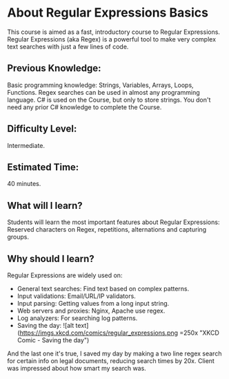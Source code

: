 # About Regular Expressions Basics
This course is aimed as a fast, introductory course to Regular Expressions.
Regular Expressions (aka Regex) is a powerful tool to make very complex text searches with just a few lines of code.
## Previous Knowledge:
Basic programming knowledge: Strings, Variables, Arrays, Loops, Functions.
Regex searches can be used in almost any programming language.
C# is used on the Course, but only to store strings.
You don't need any prior C# knowledge to complete the Course.
## Difficulty Level: 
Intermediate.
## Estimated Time:
40 minutes.
## What will I learn?
Students will learn the most important features about Regular Expressions:
 Reserved characters on Regex, repetitions, alternations and capturing groups.
## Why should I learn?
Regular Expressions are widely used on:
-  General text searches: Find text based on complex patterns.
-  Input validations: Email/URL/IP validators.
-  Input parsing: Getting values from a long input string.
-  Web servers and proxies: Nginx, Apache use regex.
-  Log analyzers: For searching log patterns.
-  Saving the day:
![alt text](https://imgs.xkcd.com/comics/regular_expressions.png =250x "XKCD Comic - Saving the day")

And the last one it's true, I saved my day by making a two line regex search for certain info on legal documents, reducing search times by 20x. Client was impressed about how smart my search was.